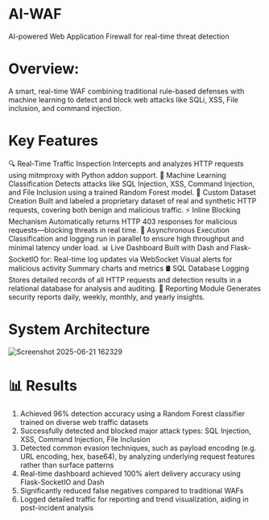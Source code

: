 # AI-WAF
AI-powered Web Application Firewall for real-time threat detection
# Overview:
A smart, real-time WAF combining traditional rule-based defenses with machine learning to detect and block web attacks like SQLi, XSS, File inclusion, and command injection.
# Key Features
🔍 Real-Time Traffic Inspection Intercepts and analyzes HTTP requests using mitmproxy with Python addon support.
🧠 Machine Learning Classification Detects attacks like SQL Injection, XSS, Command Injection, and File Inclusion using a trained Random Forest model.
📁 Custom Dataset Creation Built and labeled a proprietary dataset of real and synthetic HTTP requests, covering both benign and malicious traffic.
⚡ Inline Blocking Mechanism Automatically returns HTTP 403 responses for malicious requests—blocking threats in real time.
🔄 Asynchronous Execution Classification and logging run in parallel to ensure high throughput and minimal latency under load.
📊 Live Dashboard Built with Dash and Flask-SocketIO for:
          Real-time log updates via WebSocket 
          Visual alerts for malicious activity
          Summary charts and metrics
🛢️ SQL Database Logging Stores detailed records of all HTTP requests and detection results in a relational database for analysis and auditing.
🧾 Reporting Module Generates security reports daily, weekly, monthly, and yearly insights. 
# System Architecture 
![Screenshot 2025-06-21 162329](https://github.com/user-attachments/assets/931910b4-35c0-4d0d-9564-0f7452b4f959)
# 📊 Results
1. Achieved 96% detection accuracy using a Random Forest classifier trained on diverse web traffic datasets
2. Successfully detected and blocked major attack types:
       SQL Injection, XSS, Command Injection, File Inclusion
3. Detected common evasion techniques, such as payload encoding (e.g. URL encoding, hex, base64), by analyzing underlying request features rather than surface patterns
4. Real-time dashboard achieved 100% alert delivery accuracy using Flask-SocketIO and Dash
5. Significantly reduced false negatives compared to traditional WAFs
6. Logged detailed traffic for reporting and trend visualization, aiding in post-incident analysis
